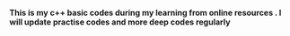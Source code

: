 **This is my c++ basic codes during my learning from online resources . I will update practise codes and more deep codes regularly**
